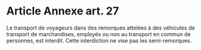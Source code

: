# Article Annexe art. 27

Le transport de voyageurs dans des remorques attelées à des véhicules de transport de marchandises, employés ou non au transport en commun de personnes, est interdit. Cette interdiction ne vise pas les semi-remorques.

